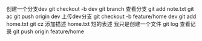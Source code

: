 创建一个分支dev
git checkout -b dev
git branch 查看分支
git add note.txt
git ac
git push origin dev 上传dev分支
git checkout -b feature/home dev
git add home.txt
git cz  添加描述 home.txt 短的表述 我只是创建一个文件
git log 查看记录
git push origin feature/home
